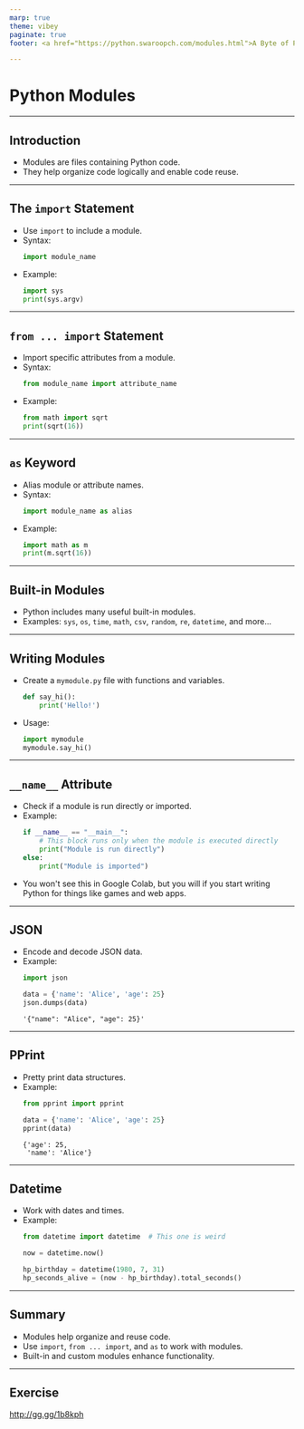 ```yaml
---
marp: true
theme: vibey
paginate: true
footer: <a href="https://python.swaroopch.com/modules.html">A Byte of Python - Python Modules</a>

---
```


<!-- _class: lead invert -->
<!-- header: Python Modules -->

# Python Modules

---

## Introduction

- Modules are files containing Python code.
- They help organize code logically and enable code reuse.

---

## The `import` Statement

- Use `import` to include a module.
- Syntax:
  ```py
  import module_name
  ```
- Example:
  ```py
  import sys
  print(sys.argv)
  ```

---

## `from ... import` Statement

- Import specific attributes from a module.
- Syntax:
  ```py
  from module_name import attribute_name
  ```
- Example:
  ```py
  from math import sqrt
  print(sqrt(16))
  ```

---

## `as` Keyword

- Alias module or attribute names.
- Syntax:
  ```py
  import module_name as alias
  ```
- Example:
  ```py
  import math as m
  print(m.sqrt(16))
  ```

---

## Built-in Modules

- Python includes many useful built-in modules.
- Examples: `sys`, `os`, `time`, `math`, `csv`, `random`, `re`, `datetime`, and more...

---

## Writing Modules

- Create a `mymodule.py` file with functions and variables.
  ```py
  def say_hi():
      print('Hello!')
  ```

- Usage:
  ```py
  import mymodule
  mymodule.say_hi()
  ```

---

## `__name__` Attribute

- Check if a module is run directly or imported.
- Example:
  ```py
  if __name__ == "__main__":
      # This block runs only when the module is executed directly
      print("Module is run directly")
  else:
      print("Module is imported")
  ```
- You won't see this in Google Colab, but you will if you start writing Python for things like games and web apps.

---

## JSON

- Encode and decode JSON data.
- Example:
  ```py
  import json

  data = {'name': 'Alice', 'age': 25}
  json.dumps(data)
  ```
  ```
  '{"name": "Alice", "age": 25}'
  ```

---

## PPrint

- Pretty print data structures.
- Example:
  ```py
  from pprint import pprint

  data = {'name': 'Alice', 'age': 25}
  pprint(data)
  ```
  ```
  {'age': 25,
   'name': 'Alice'}
  ```

---

## Datetime

- Work with dates and times.
- Example:
  ```py
  from datetime import datetime  # This one is weird

  now = datetime.now()

  hp_birthday = datetime(1980, 7, 31)
  hp_seconds_alive = (now - hp_birthday).total_seconds()
  ```

---

## Summary

- Modules help organize and reuse code.
- Use `import`, `from ... import`, and `as` to work with modules.
- Built-in and custom modules enhance functionality.

---

## Exercise

http://gg.gg/1b8kph